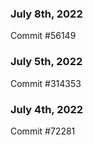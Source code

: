 ### July 8th, 2022

Commit #56149

### July 5th, 2022

Commit #314353


### July 4th, 2022

Commit #72281
